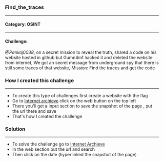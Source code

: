 ### Find_the_traces
---
#### Category: OSINT

---
<h4>Challenge:</h4> <i>@Pankaj0038</i>, on a secret mission to reveal the truth, shared a code on his website hosted in github but Gumn4m1 hacked it and deleted the website from internet, 
We got an secret message from underground spy that there is still some traces of that website,
Mission: Find the traces and get the code 

### How I created this challenge
---
  - To create this type of challenges first create a website with the flag
  - Go to [Internet archieve](https://archive.org/) click on the web button on the top left
  - There you'll get a input section to save the snapshot of the page , put the url there and save
  - That's how I created the challenge

### Solution
---
  - To solve the challenge go to [Internet Archieve](https://archieve.org/)
  - In the web section put the url and search
  - Then click on the date (hyperlinked the snapshot of the page)
